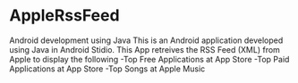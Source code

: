 # AppleRssFeed
Android development using Java
This is an Android application developed using Java in Android Stidio. This App retreives the RSS Feed (XML) from Apple to display the following
-Top Free Applications at App Store
-Top Paid Applications at App Store
-Top Songs at Apple Music
